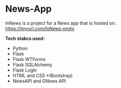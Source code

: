 # News-App
InNews is a project for a News app that is hosted on: https://tinyurl.com/InNews-proto

<b>Tech stakcs used:</b>
<ul>
  <li> Python </li>
  <li> Flask </li>
  <li> Flask WTForms </li>
  <li> Flask SQLAlchemy </li>
  <li> Flask Login </li>
  <li> HTML and CSS *(Bootstrap) </li>
  <li> NewsAPI and GNews API </li>
</ul>

